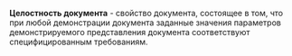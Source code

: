 **Целостность документа** - свойство документа, состоящее в том, что при любой демонстрации документа заданные значения параметров демонстрируемого представления документа соответствуют специфицированным требованиям.